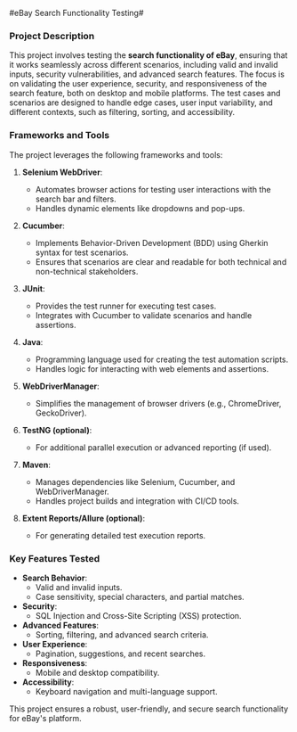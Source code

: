 #eBay Search Functionality Testing# 

### **Project Description**
This project involves testing the **search functionality of eBay**, ensuring that it works seamlessly across different scenarios, including valid and invalid inputs, security vulnerabilities, and advanced search features. The focus is on validating the user experience, security, and responsiveness of the search feature, both on desktop and mobile platforms. The test cases and scenarios are designed to handle edge cases, user input variability, and different contexts, such as filtering, sorting, and accessibility.

### **Frameworks and Tools**
The project leverages the following frameworks and tools:

1. **Selenium WebDriver**:
   - Automates browser actions for testing user interactions with the search bar and filters.
   - Handles dynamic elements like dropdowns and pop-ups.

2. **Cucumber**:
   - Implements Behavior-Driven Development (BDD) using Gherkin syntax for test scenarios.
   - Ensures that scenarios are clear and readable for both technical and non-technical stakeholders.

3. **JUnit**:
   - Provides the test runner for executing test cases.
   - Integrates with Cucumber to validate scenarios and handle assertions.

4. **Java**:
   - Programming language used for creating the test automation scripts.
   - Handles logic for interacting with web elements and assertions.

5. **WebDriverManager**:
   - Simplifies the management of browser drivers (e.g., ChromeDriver, GeckoDriver).

6. **TestNG (optional)**:
   - For additional parallel execution or advanced reporting (if used).

7. **Maven**:
   - Manages dependencies like Selenium, Cucumber, and WebDriverManager.
   - Handles project builds and integration with CI/CD tools.

8. **Extent Reports/Allure (optional)**:
   - For generating detailed test execution reports.

### **Key Features Tested**
- **Search Behavior**:
  - Valid and invalid inputs.
  - Case sensitivity, special characters, and partial matches.
- **Security**:
  - SQL Injection and Cross-Site Scripting (XSS) protection.
- **Advanced Features**:
  - Sorting, filtering, and advanced search criteria.
- **User Experience**:
  - Pagination, suggestions, and recent searches.
- **Responsiveness**:
  - Mobile and desktop compatibility.
- **Accessibility**:
  - Keyboard navigation and multi-language support.

This project ensures a robust, user-friendly, and secure search functionality for eBay's platform.
